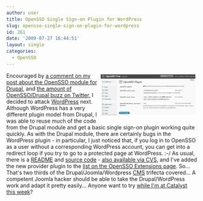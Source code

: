 ```yaml
---
author: user
title: OpenSSO Single Sign-on Plugin for WordPress
slug: opensso-single-sign-on-plugin-for-wordpress
id: 261
date: '2009-07-27 16:44:51'
layout: single
categories:
  - OpenSSO
---
```


<span style="margin: 5px; float: right;">[![](images/OpenSSOWordPress.png)](https://opensso.dev.java.net/public/extensions/#authnproviders)</span> Encouraged by [a comment on my post about the OpenSSO module for Drupal](http://blog.superpat.com/2009/07/25/opensso-single-sign-on-module-for-drupal/comment-page-1/#comment-28), and [ the amount of OpenSSO/Drupal buzz on Twitter](http://search.twitter.com/search?q=opensso+drupal), I decided to attack [WordPress](http://wordpress.org/) next. Although WordPress has a very different plugin model from Drupal, I was able to reuse much of the code from the Drupal module and get a basic single sign-on plugin working quite quickly. As with the Drupal module, there are certainly bugs in the WordPress plugin - in particular, I just noticed that, if you log in to OpenSSO as a user without a corresponding WordPress account, you can get into a redirect loop if you try to go to a protected page at WordPress. :-/ As usual, there is a [README](https://opensso.dev.java.net/source/browse/opensso/extensions/wordpressplugin/README.txt?view=markup) and [source code](https://opensso.dev.java.net/source/browse/opensso/extensions/wordpressplugin/opensso.php?view=markup) - [also available via CVS](https://opensso.dev.java.net/public/about/faqcenter/faqgetstart.html#checkout), and I've added the new provider plugin to the [list on the OpenSSO Extensions page](https://opensso.dev.java.net/public/extensions/#authnproviders). So... That's two thirds of the Drupal/Joomla/Wordpress [CMS](http://en.wikipedia.org/wiki/Content_Management_System) trifecta covered... A competent Joomla hacker should be able to take the Drupal/WordPress work and adapt it pretty easily... Anyone want to try [while I'm at Catalyst this week](coming-up-burton-catalyst-conference-2009-and-don-bowen-in-san-diego)?